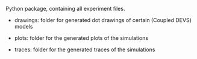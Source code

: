Python package, containing all experiment files.

- drawings: folder for generated dot drawings of certain (Coupled DEVS) models

- plots: folder for the generated plots of the simulations

- traces: folder for the generated traces of the simulations